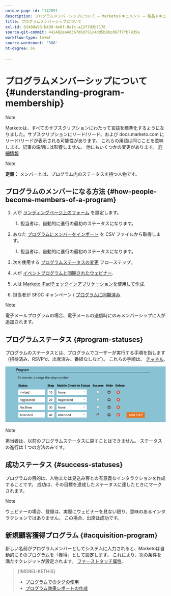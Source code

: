 ```yaml
---
unique-page-id: 1147091
description: プログラムメンバーシップについて — Marketoドキュメント — 製品ドキュメント
title: プログラムメンバーシップについて
exl-id: 02480a93-b499-4e0f-8a1c-a22f7d3b7178
source-git-commit: 441482ea4d367d6d751c4dd5b8bcd67f7fb7935a
workflow-type: tm+mt
source-wordcount: '308'
ht-degree: 6%

---
```


# プログラムメンバーシップについて {#understanding-program-membership}

>[!NOTE]
>
>Marketoは、すべてのサブスクリプションにわたって言語を標準化するようになりました。サブスクリプションにリード/リード、および docs.marketo.com にリード/リードが表示される可能性があります。 これらの用語は同じことを意味します。記事の説明には影響しません。 他にもいくつかの変更があります。 [詳細情報](/help/marketo/product-docs/crm-sync/salesforce-sync/understanding-the-salesforce-sync.md)

>[!NOTE]
>
>**定義：** メンバーとは、プログラム内のステータスを持つ人物です。

## プログラムのメンバーになる方法 {#how-people-become-members-of-a-program}

1. 人が [ランディングページ上のフォーム](/help/marketo/getting-started/quick-wins/landing-page-with-a-form.md) を設定します。

   1. 担当者は、自動的に進行の最初のステータスになります。

1. あなた [プログラムにメンバーをインポート](/help/marketo/product-docs/core-marketo-concepts/programs/working-with-programs/import-members-from-a-spreadsheet-into-a-program.md) を CSV ファイルから取得します。

   1. 担当者は、自動的に進行の最初のステータスになります。

1. 次を使用する [プログラムステータスの変更](/help/marketo/product-docs/core-marketo-concepts/smart-campaigns/program-flow-actions/change-program-status.md) フローステップ。
1. 人が [イベントプログラムと同期されたウェビナー](/help/marketo/product-docs/demand-generation/events/events/launchpoint-event-partners.md).
1. 人は [Marketo iPadチェックインアプリケーションを使用して作成](/help/marketo/product-docs/core-marketo-concepts/mobile-apps/event-check-in/check-people-into-your-event-from-your-tablet.md).
1. 担当者が SFDC キャンペーン ( [プログラムに同期済み](/help/marketo/product-docs/crm-sync/salesforce-sync/sfdc-sync-details/sfdc-sync-campaign-sync.md).

>[!NOTE]
>
>電子メールプログラムの場合、電子メールの送信時にのみメンバーシップに人が追加されます。

## プログラムステータス {#program-statuses}

プログラムのステータスとは、プログラムでユーザーが実行する手順を指します（招待済み、RSVP&#39;d、出席済み、番組なしなど）。 これらの手順は、 [チャネル](/help/marketo/product-docs/administration/tags/create-a-program-channel.md).

![](assets/image2015-2-5-15-3a14-3a48.png)

>[!NOTE]
>
>担当者は、以前のプログラムステータスに戻すことはできません。 ステータスの進行は 1 つの方法のみです。

## 成功ステータス {#success-statuses}

プログラムの目的は、人物または見込み客との有意義なインタラクションを作成することです。 成功は、その目標を達成したステータスに達したときにマークされます。

>[!NOTE]
>
>ウェビナーの場合、登録は、実際にウェビナーを見ない限り、意味のあるインタラクションではありません。 この場合、出席は成功です。

## 新規顧客獲得プログラム  {#acquisition-program}

新しい名前がプログラムメンバーとしてシステムに入力されると、Marketoは自動的にそのプログラムを「獲得」として設定します。 これにより、次の条件を満たすクレジットが設定されます。 [ファーストタッチ属性](/help/marketo/product-docs/reporting/revenue-cycle-analytics/revenue-tools/attribution/understanding-attribution.md).

>[!MORELIKETHIS]
>
>* [プログラムでのタグの使用](/help/marketo/product-docs/core-marketo-concepts/programs/working-with-programs/understanding-tags/use-tags-in-a-program.md)
>* [プログラム効果レポートの作成](/help/marketo/product-docs/core-marketo-concepts/programs/program-performance-report/create-a-program-performance-report.md)

